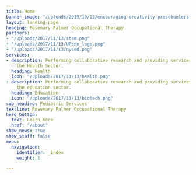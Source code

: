 ```yaml
---
title: Home
banner_image: "/uploads/2019/10/15/encouraging-creativity-preschoolers-2.jpg"
layout: landing-page
heading: Rosemary Palmer Occupational Therapy
partners:
- "/uploads/2017/11/13/stem.png"
- "/uploads/2017/11/13/UPenn_logo.png"
- "/uploads/2017/11/13/nysed.png"
services:
- description: Performing collaborative research and providing services to support
    the Health Sector.
  heading: Health
  icon: "/uploads/2017/11/13/health.png"
- description: Performing collaborative research and providing services to support
    the education sector.
  heading: Education
  icon: "/uploads/2017/11/13/biotech.png"
sub_heading: Pediatric Services
textline: Rosemary Palmer Occupational Therapy
hero_button:
  text: Learn more
  href: "/about"
show_news: true
show_staff: false
menu:
  navigation:
    identifier: _index
    weight: 1

---
```

